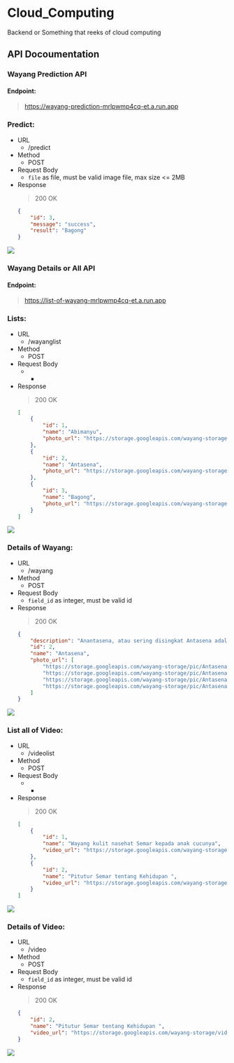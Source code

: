 # Cloud_Computing
Backend or Something that reeks of cloud computing

## API Docoumentation

### Wayang Prediction API
#### Endpoint:
> https://wayang-prediction-mrlpwmp4cq-et.a.run.app

### Predict:
* URL
    - /predict
* Method
    - POST
* Request Body
    * `file` as file, must be valid image file, max size <= 2MB
* Response
    > 200 OK
    ```json
    {
        "id": 3,
        "message": "success",
        "result": "Bagong"
    }
    ```
![](Images/prediction.jpg)

### Wayang Details or All API
#### Endpoint:
> https://list-of-wayang-mrlpwmp4cq-et.a.run.app

### Lists:
* URL
    - /wayanglist
* Method
    - POST
* Request Body
    * -
* Response
    > 200 OK
    ```json
    [
        {
            "id": 1,
            "name": "Abimanyu",
            "photo_url": "https://storage.googleapis.com/wayang-storage/pic/Abimanyu/wayang1.jpg"
        },
        {
            "id": 2,
            "name": "Antasena",
            "photo_url": "https://storage.googleapis.com/wayang-storage/pic/Antasena/wayang1.jpg"
        },
        {
            "id": 3,
            "name": "Bagong",
            "photo_url": "https://storage.googleapis.com/wayang-storage/pic/Bagong/wayang1.jpg"
        }
    ]
    ```
![](Images/listallwayang.jpg)

### Details of Wayang:
* URL
    - /wayang
* Method
    - POST
* Request Body
    * `field_id` as integer, must be valid id
* Response
    > 200 OK
    ```json
    {
        "description": "Anantasena, atau sering disingkat Antasena adalah nama salah satu tokoh pewayangan Jawa. Tokoh ini merupakan ciptaan para pujangga Jawa yang disisipkan ke dalam kisah Mahabharata, suatu wiracarita kuno karya Krishna Dwaipayana Byasa dari India, yang sering diadaptasi menjadi cerita pewayangan. Nama Anantasena maupun Antasena tidak ditemukan dalam naskah asli Mahabharata berbahasa Sanskerta (diterjemahkan oleh Kisari Mohan Ganguli). Dalam pewayangan, tokoh ini dikenal sebagai putra bungsu Bimasena, serta saudara lain ibu dari Antareja dan Gatotkaca. Dalam pewayangan klasik versi Surakarta, Antasena merupakan nama lain dari Antareja, yaitu putra sulung Bimasena. Sementara menurut versi Yogyakarta, Antasena dan Antareja adalah dua orang tokoh yang berbeda. Akan tetapi dalam pewayangan zaman sekarang, para dalang Surakarta sudah biasa memisahkan tokoh Antasena dengan Antareja, sebagaimana yang dilakukan oleh para dalang Yogyakarta.",
        "id": 2,
        "name": "Antasena",
        "photo_url": [
            "https://storage.googleapis.com/wayang-storage/pic/Antasena/wayang1.jpg",
            "https://storage.googleapis.com/wayang-storage/pic/Antasena/wayang2.jpg",
            "https://storage.googleapis.com/wayang-storage/pic/Antasena/wayang3.jpg",
            "https://storage.googleapis.com/wayang-storage/pic/Antasena/wayang4.jpg"
        ]
    }
    ```
![](Images/wayangdetails.jpg)

### List all of Video:
* URL
    - /videolist
* Method
    - POST
* Request Body
    * -
* Response
    > 200 OK
    ```json
    [
        {
            "id": 1,
            "name": "Wayang kulit nasehat Semar kepada anak cucunya",
            "video_url": "https://storage.googleapis.com/wayang-storage/vid/video1.mp4"
        },
        {
            "id": 2,
            "name": "Pitutur Semar tentang Kehidupan ",
            "video_url": "https://storage.googleapis.com/wayang-storage/vid/video2.mp4"
        }
    ]
    ```
![](Images/listallvideo.jpg)

### Details of Video:
* URL
    - /video
* Method
    - POST
* Request Body
    * `field_id` as integer, must be valid id
* Response
    > 200 OK
    ```json
    {
        "id": 2,
        "name": "Pitutur Semar tentang Kehidupan ",
        "video_url": "https://storage.googleapis.com/wayang-storage/vid/video2.mp4"
    }
    ```
![](Images/videodetails.jpg)
